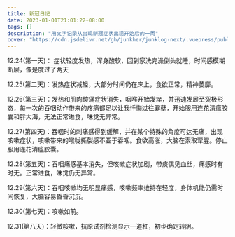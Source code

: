 ```yaml
---
title: 新冠日记
date: 2023-01-01T21:01:22+08:00
tags: []
description: "用文字记录从出现新冠症状出现开始后的一周"
cover: "https://cdn.jsdelivr.net/gh/junkher/junklog-next/.vuepress/public/images/life/486新冠日记.jpg"
---
```



12.24(第一天)： 症状轻度发热，浑身酸软，回到家洗完澡倒头就睡，时间感模糊断层，像是度过了两天

12.25(第二天)：发热症状减轻，大部分时间仍在床上，食欲正常，精神萎靡。

12.26(第三天)：发热和肌肉酸痛症状消失，咽喉开始发痒，并迅速发展至究极形态，每一次的吞咽动作带来的疼痛都足以让我忏悔过往罪孽，开始服用连花清瘟胶囊和胖大海，无法正常进食，味觉无异常。

12.27(第四天)：吞咽时的刺痛感得到缓解，并在某个特殊的角度可达无痛，出现咳嗽症状，咳嗽带来的喉咙撕裂感不亚于吞咽。食欲高涨，大脑在索取荤腥。停止服用连花清瘟胶囊。

12.28(第五天)：吞咽痛感基本消失，但咳嗽症状加剧，带痰偶见血丝，痛感时有时无。正常进食，味觉仍无异常。

12.29(第六天)：吞咽咳嗽均无明显痛感，咳嗽频率维持在轻度，身体机能仍需时间恢复，大脑容易昏昏沉沉。

12.30(第七天)：咳嗽如前。

12.31(第八天)：轻微咳嗽，抗原试剂检测显示一道杠，初步确定转阴。